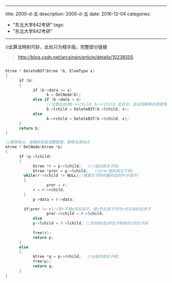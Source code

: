 
---
title: 2000-d-五
description: 2000-d-五
date: 2016-12-04
categories:
  - "东北大学842考研"
tags:
  - "东北大学842考研"

---

//此算法特别巧妙，此处只为精华版，完整部分链接
> http://blog.csdn.net/arcsinsin/article/details/10238505

```cpp

btree * DeleteBST(btree *b, ElemType x)  
{  
      if (b)  
      {  
            if (b->data == x)  
                  b = DelNode(b);  
            else if (b->data > x)  
                  //注意此处的b->lchild、b->rchild 无此句，会出现删除后断链情况
                  b->lchild = DeleteBST(b->lchild, x); 
            else  
                  b->rchild = DeleteBST(b->rchild, x);  
      }  
      return b;  
}  

//删除结点，准确的说是调整数值，删除无用结点
btree * DelNode(btree *p)  
{  
      if (p->lchild)  
      {  
            btree *r = p->lchild;   //r指向其左子树;  
            btree *prer = p->lchild;   //prer指向其左子树;  
        while(r->rchild != NULL)//搜索左子树的最右边的叶子结点r  
        {  
                  prer = r;  
            r = r->rchild;  
        }  
            p->data = r->data;  
  
        if(prer != r)//若r不是p的左孩子，把r的左孩子作为r的父亲的右孩子  
                  prer->rchild = r->lchild;  
            else  
            p->lchild = r->lchild; //否则结点p的左子树指向r的左子树  
  
            free(r);  
            return p;  
      }  
      else  
      {  
            btree *q = p->rchild;   //q指向其右子树;  
            free(p);  
            return q;  
      }  
}  
```

